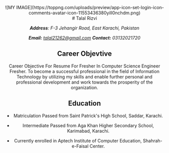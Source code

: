 <center>![MY IMAGE](https://toppng.com/uploads/preview/app-icon-set-login-icon-comments-avatar-icon-11553436380yill0nchdm.png)<center>
# Talal Rizvi

***Address**: F-3 Jehangir Road, East Karachi, Pakistan*

***Email:** talal21262@gmail.com **Contact:** 03132021720*

## Career Objevtive

Career Objective For Resume For Fresher In Computer Science Engineer Fresher. To become a successful professional in the field of Information Technology by utilizing my skills and enable further personal and professional development and work towards the prosperity of the organization.

## Education 

- Matriculation Passed from Saint Patrick's High School, Saddar, Karachi.

- Intermediate Passed from Aga Khan Higher Secondary School, Karimabad, Karachi.

- Currently enrolled in Aptech Institute of Computer Education, Shahrah-e-Faisal Center.


